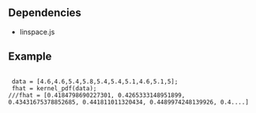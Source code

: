 ## Dependencies ##

  * linspace.js

## Example ##
```

 data = [4.6,4.6,5.4,5.8,5.4,5.4,5.1,4.6,5.1,5];
 fhat = kernel_pdf(data);
///fhat = [0.4184798690227301, 0.4265333148951899, 0.43431675378852685, 0.441811011320434, 0.4489974248139926, 0.4....]

```